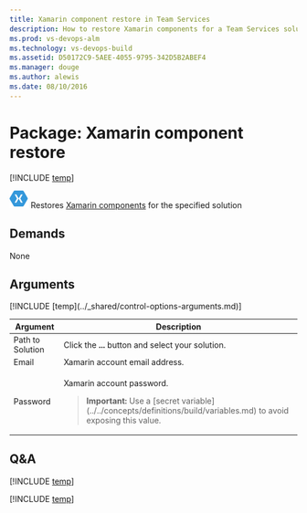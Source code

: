 ```yaml
---
title: Xamarin component restore in Team Services
description: How to restore Xamarin components for a Team Services solution
ms.prod: vs-devops-alm
ms.technology: vs-devops-build
ms.assetid: D50172C9-5AEE-4055-9795-342D5B2ABEF4
ms.manager: douge
ms.author: alewis
ms.date: 08/10/2016
---
```


# Package: Xamarin component restore

[!INCLUDE [temp](../../_shared/version-tfs-2017-rtm.md)]

![icon](_img/xamarin-component-restore.png) Restores [Xamarin components](https://components.xamarin.com/) for the specified solution


## Demands

None


## Arguments

<table>
<thead>
<tr>
<th>Argument</th>
<th>Description</th>
</tr>
</thead>
<tr>
<td>Path to Solution</td>
<td>
Click the <strong>...</strong> button and select your solution.
</td>
</tr>
<tr>
<td>Email</td>
<td>
Xamarin account email address.</td>
</tr>
<tr>
<td>Password</td>
<td>
<p>Xamarin account password.</p>
<blockquote><strong>Important: </strong> Use a [secret variable](../../concepts/definitions/build/variables.md) to avoid exposing this value.</blockquote>
</td>
</tr>
[!INCLUDE [temp](../_shared/control-options-arguments.md)]
</table>


## Q&A
<!-- BEGINSECTION class="md-qanda" -->

[!INCLUDE [temp](../../_shared/qa-agents.md)]

[!INCLUDE [temp](../../_shared/qa-versions.md)]

<!-- ENDSECTION -->